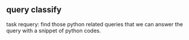 

## query classify
task requery: find those python related queries that we can answer the query with a snippet of python codes.
